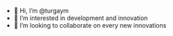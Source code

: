 - 👋 Hi, I’m @turgaym
- 👀 I’m interested in development and innovation
- 💞️ I’m looking to collaborate on every new innovations

<!---
turgaym/turgaym is a ✨ special ✨ repository because its `README.md` (this file) appears on your GitHub profile.
You can click the Preview link to take a look at your changes.
--->
